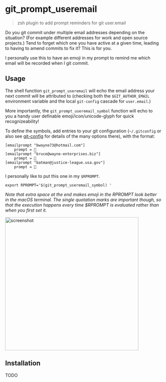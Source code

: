 # git_prompt_useremail
> zsh plugin to add prompt reminders for git user.email

Do you git commit under multiple email addresses depending on the situation?
(For example different addresses for work and open source projects.) Tend to
forget which one you have active at a given time, leading to having to amend
commits to fix it?  This is for you.

I personally use this to have an emoji in my prompt to remind me which email
will be recorded when I git commit.

## Usage

The shell function `git_prompt_useremail` will echo the email address your
next commit will be attributed to (checking both the `$GIT_AUTHOR_EMAIL`
environment variable and the local `git-config` cascade for `user.email`.)

More importantly, the `git_prompt_useremail_symbol` function will echo to you a
handy user definable emoji/icon/unicode-glyph for quick recognizeability!

To define the symbols, add entries to your git configuration (`~/.gitconfig` or
also see [git-config] for details of the many options there), with the format:

    [emailprompt "bwayne73@hotmail.com"]
        prompt = 🥂
    [emailprompt "bruce@wayne-enterprises.biz"]
        prompt = 👔
    [emailprompt "batman@justice-league.usa.gov"]
        prompt = 🦇

I personally like to put this one in my `$RPROMPT`.

    export RPROMPT='$(git_prompt_useremail_symbol) '

_Note that extra space at the end makes emoji in the RPROMPT look better in the
macOS terminal. The single quotation marks are important though, so that the
execution happens every time $RPROMPT is evaluated rather than when you first
set it._

<img alt="screenshot" 
     src="https://cloud.githubusercontent.com/assets/40650/23048542/63ea7ec2-f46b-11e6-8b7c-dc7102911feb.png"
     width="430" />

## Installation

TODO

[git-config]: https://git-scm.com/docs/git-config
